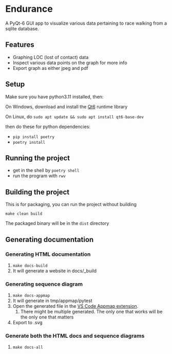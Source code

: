 # Endurance

A PyQt-6 GUI app to visualize various data pertaining to race walking from a sqlite database.

## Features

- Graphing LOC (lost of contact) data
- Inspect various data points on the graph for more info
- Export graph as either jpeg and pdf

## Setup

Make sure you have python3.11 installed, then:

On Windows, download and install the [Qt6](https://www.qt.io/download) runtime library

On Linux, do `sudo apt update && sudo apt install qt6-base-dev`

then do these for python dependencies:

- `pip install poetry`
- `poetry install`

## Running the project

- get in the shell by `poetry shell`
- run the program with `rwv`

## Building the project

This is for packaging, you can run the project without building

`make clean build`

The packaged binary will be in the `dist` directory

## Generating documentation

### Generating HTML documentation

1. `make docs-build`
2. It will generate a website in docs/_build

### Generating sequence diagram

1. `make docs-appmap`
2. It will generate in tmp/appmap/pytest
3. Open the generated file in the [VS Code Appmap extension](https://marketplace.visualstudio.com/items?itemName=appland.appmap).
   1. There might be multiple generated. The only one 
   that works will be the only one that matters
4. Export to .svg

### Generate both the HTML docs and sequence diagrams

1. `make docs-all`
